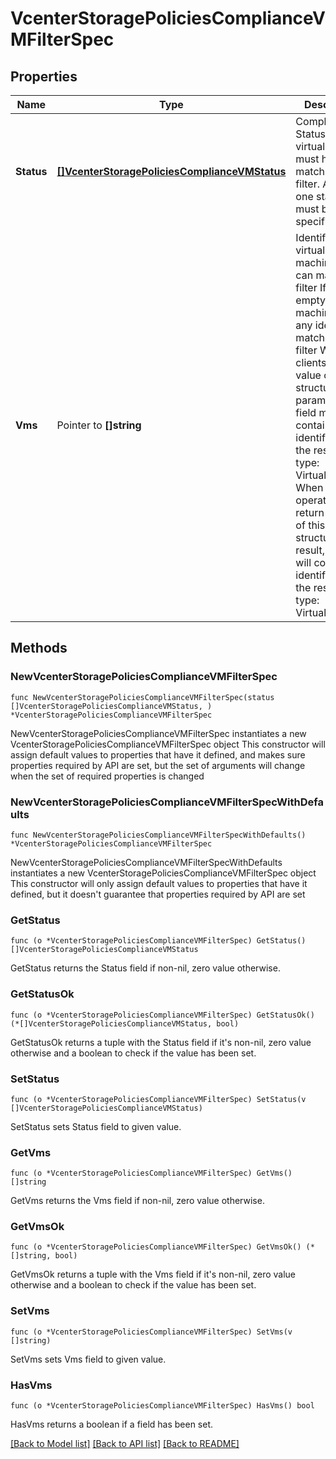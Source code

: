 # VcenterStoragePoliciesComplianceVMFilterSpec

## Properties

Name | Type | Description | Notes
------------ | ------------- | ------------- | -------------
**Status** | [**[]VcenterStoragePoliciesComplianceVMStatus**](VcenterStoragePoliciesComplianceVMStatus.md) | Compliance Status that a virtual machine must have to match the filter. Atleast one status must be specified. | 
**Vms** | Pointer to **[]string** | Identifiers of virtual machines that can match the filter If unset or empty, virtual machines with any identifier matches the filter When clients pass a value of this structure as a parameter, the field must contain identifiers for the resource type: VirtualMachine. When operations return a value of this structure as a result, the field will contain identifiers for the resource type: VirtualMachine. | [optional] 

## Methods

### NewVcenterStoragePoliciesComplianceVMFilterSpec

`func NewVcenterStoragePoliciesComplianceVMFilterSpec(status []VcenterStoragePoliciesComplianceVMStatus, ) *VcenterStoragePoliciesComplianceVMFilterSpec`

NewVcenterStoragePoliciesComplianceVMFilterSpec instantiates a new VcenterStoragePoliciesComplianceVMFilterSpec object
This constructor will assign default values to properties that have it defined,
and makes sure properties required by API are set, but the set of arguments
will change when the set of required properties is changed

### NewVcenterStoragePoliciesComplianceVMFilterSpecWithDefaults

`func NewVcenterStoragePoliciesComplianceVMFilterSpecWithDefaults() *VcenterStoragePoliciesComplianceVMFilterSpec`

NewVcenterStoragePoliciesComplianceVMFilterSpecWithDefaults instantiates a new VcenterStoragePoliciesComplianceVMFilterSpec object
This constructor will only assign default values to properties that have it defined,
but it doesn't guarantee that properties required by API are set

### GetStatus

`func (o *VcenterStoragePoliciesComplianceVMFilterSpec) GetStatus() []VcenterStoragePoliciesComplianceVMStatus`

GetStatus returns the Status field if non-nil, zero value otherwise.

### GetStatusOk

`func (o *VcenterStoragePoliciesComplianceVMFilterSpec) GetStatusOk() (*[]VcenterStoragePoliciesComplianceVMStatus, bool)`

GetStatusOk returns a tuple with the Status field if it's non-nil, zero value otherwise
and a boolean to check if the value has been set.

### SetStatus

`func (o *VcenterStoragePoliciesComplianceVMFilterSpec) SetStatus(v []VcenterStoragePoliciesComplianceVMStatus)`

SetStatus sets Status field to given value.


### GetVms

`func (o *VcenterStoragePoliciesComplianceVMFilterSpec) GetVms() []string`

GetVms returns the Vms field if non-nil, zero value otherwise.

### GetVmsOk

`func (o *VcenterStoragePoliciesComplianceVMFilterSpec) GetVmsOk() (*[]string, bool)`

GetVmsOk returns a tuple with the Vms field if it's non-nil, zero value otherwise
and a boolean to check if the value has been set.

### SetVms

`func (o *VcenterStoragePoliciesComplianceVMFilterSpec) SetVms(v []string)`

SetVms sets Vms field to given value.

### HasVms

`func (o *VcenterStoragePoliciesComplianceVMFilterSpec) HasVms() bool`

HasVms returns a boolean if a field has been set.


[[Back to Model list]](../README.md#documentation-for-models) [[Back to API list]](../README.md#documentation-for-api-endpoints) [[Back to README]](../README.md)


